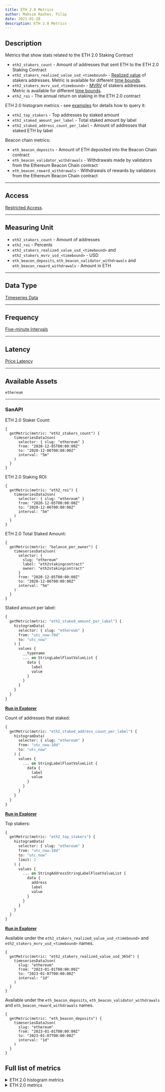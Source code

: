 ```yaml
---
title: ETH 2.0 Metrics
author: Maksim Razhev, Filip
date: 2021-01-28
description: ETH 2.0 Metrics
---
```


## Description

Metrics that show stats related to the ETH 2.0 Staking Contract

- `eth2_stakers_count` - Amount of addresses that sent ETH to the ETH 2.0 Staking Contract
- `eth2_stakers_realized_value_usd_<timebound>` - [Realized value](/metrics/realized-value) of stakers addresses.
  Metric is available for different [time bounds](/metrics/details/timebound).
- `eth2_stakers_mvrv_usd_<timebound>` - [MVRV](/metrics/mvrv) of stakers addresses.
  Metric is available for different [time bounds](/metrics/details/timebound).
- `eth2_roi` - The annual return on staking in the ETH 2.0 contract

ETH 2.0 histogram metrics - see [examples](#sanapi) for details how to query it:

- `eth2_top_stakers` - Top addresses by staked amount
- `eth2_staked_amount_per_label` - Total staked amount by label
- `eth2_staked_address_count_per_label` - Amount of addresses that staked ETH by label

Beacon chain metrics:

- `eth_beacon_deposits` - Amount of ETH deposited into the Beacon Chain contract
- `eth_beacon_validator_withdrawals` - Withdrawals made by validators from the Ethereum Beacon Chain contract
- `eth_beacon_reward_withdrawals` - Withdrawals of rewards by validators from the Ethereum Beacon Chain contract

---

## Access

[Restricted Access](/metrics/details/access#restricted-access).

---

## Measuring Unit

- `eth2_stakers_count` - Amount of addresses
- `eth2_roi` - Percents
- `eth2_stakers_realized_value_usd_<timebound>` and `eth2_stakers_mvrv_usd_<timebound>` - USD
- `eth_beacon_deposits`, `eth_beacon_validator_withdrawals` and
  `eth_beacon_reward_withdrawals` - Amount in ETH

---

## Data Type

[Timeseries Data](/metrics/details/data-type#timeseries-data)

---

## Frequency

[Five-minute Intervals](/metrics/details/frequency#five-minute-frequency)

---

## Latency

[Price Latency](/metrics/details/latency#price-latency)

---

## Available Assets

`ethereum`

---

### SanAPI

ETH 2.0 Staker Count:

```graphql-explorer
{
  getMetric(metric: "eth2_stakers_count") {
    timeseriesDataJson(
      selector: { slug: "ethereum" }
      from: "2020-12-05T00:00:00Z"
      to: "2020-12-06T00:00:00Z"
      interval: "5m"
    )
  }
}
```

ETH 2.0 Staking ROI:

```graphql-explorer
{
  getMetric(metric: "eth2_roi") {
    timeseriesDataJson(
      selector: { slug: "ethereum" }
      from: "2020-12-05T00:00:00Z"
      to: "2020-12-06T00:00:00Z"
      interval: "5m"
    )
  }
}
```

ETH 2.0 Total Staked Amount:

```graphql-explorer
{
  getMetric(metric: "balance_per_owner") {
    timeseriesDataJson(
      selector: {
        slug: "ethereum"
        label: "eth2stakingcontract"
        owner: "eth2stakingcontract"
      }
      from: "2020-12-05T00:00:00Z"
      to: "2020-12-06T00:00:00Z"
      interval: "5m"
    )
  }
}
```

Staked amount per label:

```graphql
{
  getMetric(metric: "eth2_staked_amount_per_label") {
    histogramData(
      selector: { slug: "ethereum" }
      from: "utc_now-70d"
      to: "utc_now"
    ) {
      values {
        __typename
        ... on StringLabelFloatValueList {
          data {
            label
            value
          }
        }
      }
    }
  }
}
```

[**Run in Explorer**](<https://api.santiment.net/graphiql?query=%7B%0A%20%20getMetric(metric%3A%20%22eth2_staked_amount_per_label%22)%20%7B%0A%20%20%20%20histogramData(%0A%20%20%20%20%20%20selector%3A%20%7Bslug%3A%20%22ethereum%22%7D%0A%20%20%20%20%20%20from%3A%20%22utc_now-70d%22%0A%20%20%20%20%20%20to%3A%22utc_now%22%0A%20%20%20%20)%7B%0A%20%20%20%20%20%20values%7B%0A%20%20%20%20%20%20%20%20__typename%0A%20%20%20%20%20%20%20%20...%20on%20StringLabelFloatValueList%7B%0A%20%20%20%20%20%20%20%20data%7B%0A%20%20%20%20%20%20%20%20%20%20%20%20label%0A%20%20%20%20%20%20%20%20%20%20%20%20value%0A%20%20%20%20%20%20%20%20%20%20%7D%0A%20%20%20%20%20%20%09%7D%0A%20%20%20%20%20%20%7D%0A%20%20%20%20%7D%0A%20%20%7D%0A%7D>)

Count of addresses that staked:

```graphql
{
  getMetric(metric: "eth2_staked_address_count_per_label") {
    histogramData(
      selector: { slug: "ethereum" }
      from: "utc_now-10d"
      to: "utc_now"
    ) {
      values {
        ... on StringLabelFloatValueList {
          data {
            label
            value
          }
        }
      }
    }
  }
}
```

[**Run in Explorer**](<https://api.santiment.net/graphiql?query=%7B%0A%09getMetric(metric%3A%20%22eth2_staked_address_count_per_label%22)%7B%0A%20%20%20%20%20%20%20%20%20%20histogramData(%0A%20%20%20%20%20%20%20%20%20%20%20%20selector%3A%20%7Bslug%3A%20%22ethereum%22%7D%0A%20%20%20%20%20%20%20%20%20%20%20%20from%3A%20%22utc_now-10d%22%0A%20%20%20%20%20%20%20%20%20%20%20%20to%3A%20%22utc_now%22%0A%20%20%20%20%20%20%20%20%20%20)%7B%0A%09%09%09values%7B%0A%20%20%20%20%20%20%20%20%20%0A%20%20%20%20%20%20%20%20...%20on%20StringLabelFloatValueList%7B%0A%20%20%20%20%20%20%20%20%20%20data%7B%0A%20%20%20%20%20%20%20%20%20%20%20%20label%0A%20%20%20%20%20%20%20%20%20%20%20%20value%0A%20%20%20%20%20%20%20%20%20%20%7D%0A%20%20%20%20%20%20%20%20%7D%0A%20%20%20%20%20%20%7D%0A%20%20%20%20%7D%0A%20%20%7D%0A%7D>)

Top stakers:

```graphql
{
  getMetric(metric: "eth2_top_stakers") {
    histogramData(
      selector: { slug: "ethereum" }
      from: "utc_now-10d"
      to: "utc_now"
      limit: 2
    ) {
      values {
        ... on StringAddressStringLabelFloatValueList {
          data {
            address
            label
            value
          }
        }
      }
    }
  }
}
```

[**Run in Explorer**](<https://api.santiment.net/graphiql?query=%7B%0A%09getMetric(metric%3A%20%22eth2_top_stakers%22)%7B%0A%20%20%20%20histogramData(%0A%20%20%20%20%20%20selector%3A%20%7Bslug%3A%20%22ethereum%22%7D%0A%20%20%20%20%20%20from%3A%20%22utc_now-10d%22%0A%20%20%20%20%20%20to%3A%20%22utc_now%22%0A%20%20%20%20%20%20limit%3A%202%0A%20%20%20%20)%7B%0A%09%09%09values%7B%0A%20%20%20%20%20%20%20%20%20%0A%20%20%20%20%20%20%20%20...%20on%20StringAddressStringLabelFloatValueList%7B%0A%20%20%20%20%20%20%20%20%20%20data%7B%0A%20%20%20%20%20%20%20%20%20%20%20%20address%0A%20%20%20%20%20%20%20%20%20%20%20%20label%0A%20%20%20%20%20%20%20%20%20%20%20%20value%0A%20%20%20%20%20%20%20%20%20%20%7D%0A%20%20%20%20%20%20%20%20%7D%0A%20%20%20%20%20%20%7D%0A%20%20%20%20%7D%0A%20%20%7D%0A%7D>)

Available under the `eth2_stakers_realized_value_usd_<timebound>`
and `eth2_stakers_mvrv_usd_<timebound>` names.

```graphql-explorer
{
  getMetric(metric: "eth2_stakers_realized_value_usd_365d") {
    timeseriesDataJson(
      slug: "ethereum"
      from: "2023-01-01T00:00:00Z"
      to: "2023-01-07T00:00:00Z"
      interval: "1d"
    )
  }
}
```

Available under the `eth_beacon_deposits`, `eth_beacon_validator_withdrawals` and
`eth_beacon_reward_withdrawals` names.

```graphql-explorer
{
  getMetric(metric: "eth_beacon_deposits") {
    timeseriesDataJson(
      slug: "ethereum"
      from: "2023-01-01T00:00:00Z"
      to: "2023-01-07T00:00:00Z"
      interval: "1d"
    )
  }
}
```

## Full list of metrics

<Details>
<Summary>ETH 2.0 histogram metrics</Summary>
- eth2_top_stakers
- eth2_staked_amount_per_label
- eth2_staked_address_count_per_label
</Details>

<Details>
<Summary>ETH 2.0 metrics</Summary>
- eth_beacon_deposits
- eth_beacon_validator_withdrawals
- eth_beacon_reward_withdrawals
- eth2_stakers_count
- eth2_roi
- eth2_stakers_realized_value_usd_365d
- eth2_stakers_realized_value_usd_2y
- eth2_stakers_realized_value_usd_3y
- eth2_stakers_realized_value_usd_5y
- eth2_stakers_realized_value_usd_10y
- eth2_stakers_mvrv_usd_365d
- eth2_stakers_mvrv_usd_2y
- eth2_stakers_mvrv_usd_3y
- eth2_stakers_mvrv_usd_5y
- eth2_stakers_mvrv_usd_10y
</Details>
